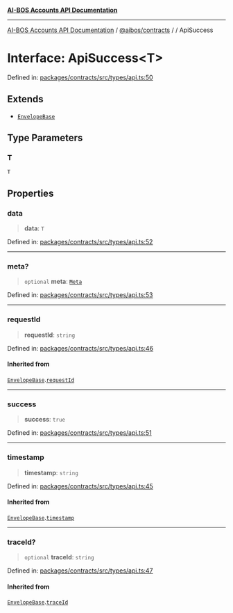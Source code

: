 [**AI-BOS Accounts API Documentation**](../../../README.md)

***

[AI-BOS Accounts API Documentation](../../../README.md) / [@aibos/contracts](../README.md) / [](../README.md) / ApiSuccess

# Interface: ApiSuccess\<T\>

Defined in: [packages/contracts/src/types/api.ts:50](https://github.com/pohlai88/accounts/blob/48103fb36d28b2b9bfb33472b6de2f719773cde9/packages/contracts/src/types/api.ts#L50)

## Extends

- [`EnvelopeBase`](EnvelopeBase.md)

## Type Parameters

### T

`T`

## Properties

### data

> **data**: `T`

Defined in: [packages/contracts/src/types/api.ts:52](https://github.com/pohlai88/accounts/blob/48103fb36d28b2b9bfb33472b6de2f719773cde9/packages/contracts/src/types/api.ts#L52)

***

### meta?

> `optional` **meta**: [`Meta`](Meta.md)

Defined in: [packages/contracts/src/types/api.ts:53](https://github.com/pohlai88/accounts/blob/48103fb36d28b2b9bfb33472b6de2f719773cde9/packages/contracts/src/types/api.ts#L53)

***

### requestId

> **requestId**: `string`

Defined in: [packages/contracts/src/types/api.ts:46](https://github.com/pohlai88/accounts/blob/48103fb36d28b2b9bfb33472b6de2f719773cde9/packages/contracts/src/types/api.ts#L46)

#### Inherited from

[`EnvelopeBase`](EnvelopeBase.md).[`requestId`](EnvelopeBase.md#requestid)

***

### success

> **success**: `true`

Defined in: [packages/contracts/src/types/api.ts:51](https://github.com/pohlai88/accounts/blob/48103fb36d28b2b9bfb33472b6de2f719773cde9/packages/contracts/src/types/api.ts#L51)

***

### timestamp

> **timestamp**: `string`

Defined in: [packages/contracts/src/types/api.ts:45](https://github.com/pohlai88/accounts/blob/48103fb36d28b2b9bfb33472b6de2f719773cde9/packages/contracts/src/types/api.ts#L45)

#### Inherited from

[`EnvelopeBase`](EnvelopeBase.md).[`timestamp`](EnvelopeBase.md#timestamp)

***

### traceId?

> `optional` **traceId**: `string`

Defined in: [packages/contracts/src/types/api.ts:47](https://github.com/pohlai88/accounts/blob/48103fb36d28b2b9bfb33472b6de2f719773cde9/packages/contracts/src/types/api.ts#L47)

#### Inherited from

[`EnvelopeBase`](EnvelopeBase.md).[`traceId`](EnvelopeBase.md#traceid)
